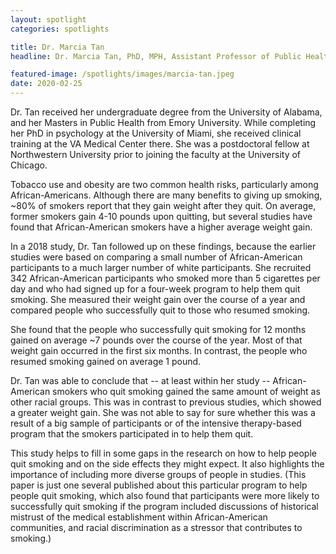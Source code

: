 ```yaml
---
layout: spotlight
categories: spotlights

title: Dr. Marcia Tan
headline: Dr. Marcia Tan, PhD, MPH, Assistant Professor of Public Health Sciences (University of Chicago). <p> Dr. Tan is a health psychologist and epidemiologist. Her research focuses on social factors that influence the risk of cancer in people who have low income and/or belong to racial/ethnic minorities.

featured-image: /spotlights/images/marcia-tan.jpeg
date: 2020-02-25
---
```


Dr. Tan received her undergraduate degree from the University of Alabama, and her Masters in Public Health from Emory University. While completing her PhD in psychology at the University of Miami, she received clinical training at the VA Medical Center there. She was a postdoctoral fellow at Northwestern University prior to joining the faculty at the University of Chicago.

Tobacco use and obesity are two common health risks, particularly among African-Americans. Although there are many benefits to giving up smoking, ~80% of smokers report that they gain weight after they quit. On average, former smokers gain 4-10 pounds upon quitting, but several studies have found that African-American smokers have a higher average weight gain.

In a 2018 study, Dr. Tan followed up on these findings, because the earlier studies were based on comparing a small number of African-American participants to a much larger number of white participants. She recruited 342 African-American participants who smoked more than 5 cigarettes per day and who had signed up for a four-week program to help them quit smoking. She measured their weight gain over the course of a year and compared people who successfully quit to those who resumed smoking.

She found that the people who successfully quit smoking for 12 months gained on average ~7 pounds over the course of the year. Most of that weight gain occurred in the first six months. In contrast, the people who resumed smoking gained on average 1 pound.

Dr. Tan was able to conclude that -- at least within her study -- African-American smokers who quit smoking gained the same amount of weight as other racial groups. This was in contrast to previous studies, which showed a greater weight gain. She was not able to say for sure whether this was a result of a big sample of participants or of the intensive therapy-based program that the smokers participated in to help them quit.

This study helps to fill in some gaps in the research on how to help people quit smoking and on the side effects they might expect. It also highlights the importance of including more diverse groups of people in studies. (This paper is just one several published about this particular program to help people quit smoking, which also found that participants were more likely to successfully quit smoking if the program included discussions of historical mistrust of the medical establishment within African-American communities, and racial discrimination as a stressor that contributes to smoking.)